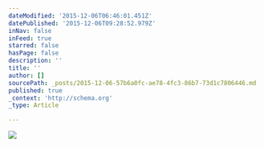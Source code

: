```yaml
---
dateModified: '2015-12-06T06:46:01.451Z'
datePublished: '2015-12-06T09:28:52.979Z'
inNav: false
inFeed: true
starred: false
hasPage: false
description: ''
title: ''
author: []
sourcePath: _posts/2015-12-06-57b6a0fc-ae78-4fc3-86b7-73d1c7806446.md
published: true
_context: 'http://schema.org'
_type: Article

---
```

![](https://the-grid-user-content.s3-us-west-2.amazonaws.com/bfe8b14b-a3a2-431c-9565-a9c88a198c69.jpg)